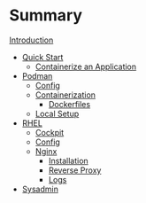 # Summary

[Introduction](README.md)
- [Quick Start]()
    - [Containerize an Application](quickstart/containerize_an_app.md)
- [Podman]()
    - [Config](podman/config.md)
    - [Containerization]()
        - [Dockerfiles](podman/containerization/dockerfiles.md)
    - [Local Setup](podman/local_setup.md)
- [RHEL]()
    - [Cockpit](rhel/cockpit.md)
    - [Config](rhel/config.md)
    - [Nginx]()
        - [Installation](rhel/nginx/installation.md)
        - [Reverse Proxy](rhel/nginx/reverse_proxy.md)
        - [Logs](rhel/nginx/logs.md)
- [Sysadmin](sysadmin/action_items.md)
